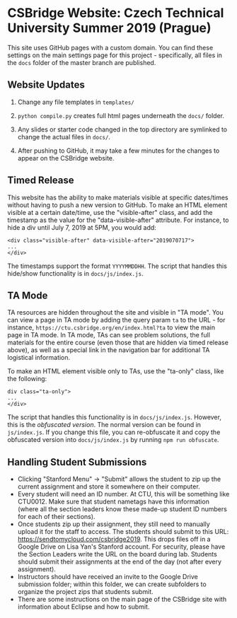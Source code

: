 # CSBridge Website: Czech Technical University Summer 2019 (Prague)

This site uses GitHub pages with a custom domain.  You can find these settings on the main settings page for this project - specifically, all files in the `docs` folder of the master branch are published.

## Website Updates

1. Change any file templates in ```templates/```

2. ```python compile.py``` creates full html pages underneath the ```docs/``` folder.

3. Any slides or starter code changed in the top directory are symlinked to change the actual files in ```docs/```.

4. After pushing to GitHub, it may take a few minutes for the changes to appear on the CSBridge website.

## Timed Release
This website has the ability to make materials visible at specific dates/times without having to push a new version to GitHub.  To make an HTML element visible at a certain date/time, use the "visible-after" class, and add the timestamp as the value for the "data-visible-after" attribute.  For instance, to hide a div until July 7, 2019 at 5PM, you would add:

```
<div class="visible-after" data-visible-after="2019070717">
...
</div>
```

The timestamps support the format `YYYYMMDDHH`.  The script that handles this hide/show functionality is in `docs/js/index.js`.

## TA Mode
TA resources are hidden throughout the site and visible in "TA mode".  You can view a page in TA mode by adding the query param `ta` to the URL - for instance, `https://ctu.csbridge.org/en/index.html?ta` to view the main page in TA mode.  In TA mode, TAs can see problem solutions, the full materials for the entire course (even those that are hidden via timed release above), as well as a special link in the navigation bar for additional TA logistical information.

To make an HTML element visible only to TAs, use the "ta-only" class, like the following:

```
div class="ta-only">
...
</div>
```

The script that handles this functionality is in `docs/js/index.js`.  However, this is the _obfuscated version_.  The normal version can be found in `js/index.js`.  If you change this file, you can re-obfuscate it and copy the obfuscated version into `docs/js/index.js` by running `npm run obfuscate`.


## Handling Student Submissions
- Clicking "Stanford Menu" -> "Submit" allows the student to zip up the current assignment and store it somewhere on their computer.
- Every student will need an ID number. At CTU, this will be something like CTU0012. Make sure that student nametags have this information (where all the section leaders know these made-up student ID numbers for each of their sections).
- Once students zip up their assignment, they still need to manually upload it for the staff to access. The students should submit to this URL: https://sendtomycloud.com/csbridge2019.  This drops files off in a Google Drive on Lisa Yan's Stanford account.  For security, please have the Section Leaders write the URL on the board during lab.  Students should submit their assignments at the end of the day (not after every assignment).
- Instructors should have received an invite to the Google Drive submission folder; within this folder, we can create subfolders to organize the project zips that students submit.
- There are some instructions on the main page of the CSBridge site with information about Eclipse and how to submit.
